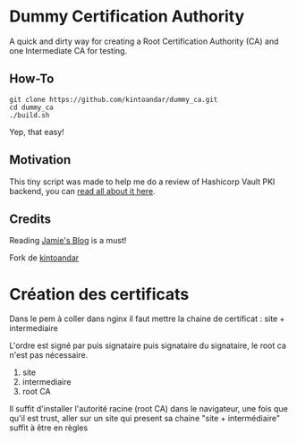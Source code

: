 # Dummy Certification Authority
A quick and dirty way for creating a Root Certification Authority (CA) and one Intermediate CA for testing.

## How-To
```
git clone https://github.com/kintoandar/dummy_ca.git
cd dummy_ca
./build.sh
```
Yep, that easy!

## Motivation
This tiny script was made to help me do a review of Hashicorp Vault PKI backend, you can [read all about it here](https://blog.kintoandar.com/2015/11/vault-PKI-made-easy.html).

## Credits
Reading [Jamie's Blog](https://jamielinux.com/docs/openssl-certificate-authority/) is a must!

Fork de [kintoandar](https://blog.kintoandar.com)

# Création des certificats

Dans le pem à coller dans nginx il faut mettre la chaine de certificat : site + intermediaire

L'ordre est signé par puis signataire puis signataire du signataire, le root ca n'est pas nécessaire.

1. site 
2. intermediaire
3. root CA

Il suffit d'installer l'autorité racine (root CA) dans le navigateur, une fois que qu'il est trust, aller sur un site qui present sa chaine "site + intermédiaire" suffit à être en règles
